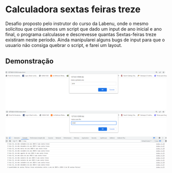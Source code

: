 # Calculadora sextas feiras treze

Desafio proposto pelo instrutor do curso da Labenu, onde o mesmo solicitou que criássemos um script que dado um input de ano inicial e ano final, o programa calculasse e descrevesse quantas Sextas-feiras treze existiram neste período. Ainda manipularei alguns bugs de input para que o usuario não consiga quebrar o script, e farei um layout.

## Demonstração

<img src="./img/img1.png">
<img src="./img/img2.png">
<img src="./img/img3.png">
